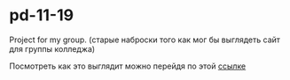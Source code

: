 # pd-11-19
Project for my group. (старые наброски того как мог бы выглядеть сайт для группы колледжа)

Посмотреть как это выглядит можно перейдя по этой
[ссылке](https://alchemistofweb.github.io/pd-11-19/)
